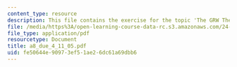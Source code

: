 ```yaml
---
content_type: resource
description: This file contains the exercise for the topic 'The GRW Theory'.
file: /media/https%3A/open-learning-course-data-rc.s3.amazonaws.com/24-111-philosophy-of-quantum-mechanics-spring-2005/fe50644e90973ef51ae26dc61a69dbb6_a8_due_4_11_05.pdf
file_type: application/pdf
resourcetype: Document
title: a8_due_4_11_05.pdf
uid: fe50644e-9097-3ef5-1ae2-6dc61a69dbb6
---
```

